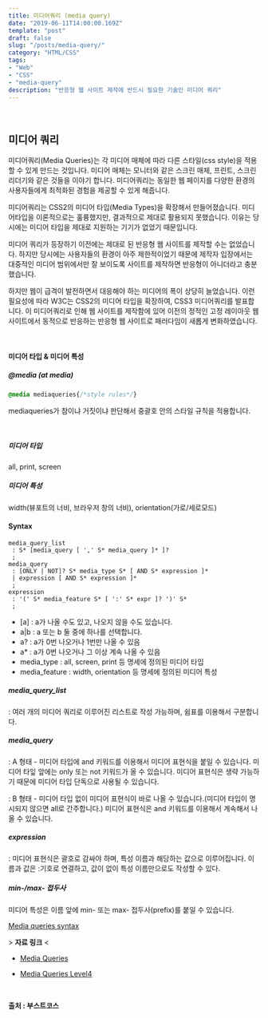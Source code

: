 ```yaml
---
title: 미디어쿼리 (media query)
date: "2019-06-11T14:00:00.169Z"
template: "post"
draft: false
slug: "/posts/media-query/"
category: "HTML/CSS"
tags:
- "Web"
- "CSS"
- "media-query"
description: "반응형 웹 사이트 제작에 반드시 필요한 기술인 미디어 쿼리"
---
```


<br>

## 미디어 쿼리

미디어쿼리(Media Queries)는 각 미디어 매체에 따라 다른 스타일(css style)을 적용할 수 있게 만드는 것입니다.
미디어 매체는 모니터와 같은 스크린 매체, 프린트, 스크린 리더기와 같은 것들을 이야기 합니다.
미디어쿼리는 동일한 웹 페이지를 다양한 환경의 사용자들에게 최적화된 경험을 제공할 수 있게 해줍니다.

미디어쿼리는 CSS2의 미디어 타입(Media Types)을 확장해서 만들어졌습니다.
미디어타입을 이론적으로는 훌륭했지만, 결과적으로 제대로 활용되지 못했습니다. 이유는 당시에는 미디어 타입을 제대로 지원하는 기기가 없었기 때문입니다.

미디어 쿼리가 등장하기 이전에는 제대로 된 반응형 웹 사이트를 제작할 수는 없었습니다. 하지만 당시에는 사용자들의 환경이 아주 제한적이었기 때문에 제작자 입장에서는 대중적인 미디어 범위에서만 잘 보이도록 사이트를 제작하면 반응형이 아니더라고 충분했습니다.

하지만 웹이 급격이 발전하면서 대응해야 하는 미디어의 폭이 상당히 늘었습니다. 이런 필요성에 따라 W3C는 CSS2의 미디어 타입을 확장하여, CSS3 미디어쿼리를 발표합니다. 이 미디어쿼리로 인해 웹 사이트를 제작함에 있어 이전의 정적인 고정 레이아웃 웹 사이트에서 동적으로 반응하는 반응형 웹 사이트로 패러다임이 새롭게 변화하였습니다.

<br>

#### 미디어 타입 & 미디어 특성

##### \@media (at media)

``` CSS
@media mediaqueries{/*style rules*/}
```

mediaqueries가 참이냐 거짓이냐 판단해서 중괄호 안의 스타일 규칙을 적용합니다.

<br>

##### 미디어 타입

all, print, screen

##### 미디어 특성

width(뷰포트의 너비, 브라우저 창의 너비), orientation(가로/세로모드)

#### Syntax

```
media_query_list
 : S* [media_query [ ',' S* media_query ]* ]?
 ;
media_query
 : [ONLY | NOT]? S* media_type S* [ AND S* expression ]*
 | expression [ AND S* expression ]*
 ;
expression
 : '(' S* media_feature S* [ ':' S* expr ]? ')' S*
 ;
```

- [a] : a가 나올 수도 있고, 나오지 않을 수도 있습니다.
- a|b : a 또는 b 둘 중에 하나를 선택합니다.
- a? : a가 0번 나오거나 1번만 나올 수 있음
- a* : a가 0번 나오거나 그 이상 계속 나올 수 있음
- media_type : all, screen, print 등 명세에 정의된 미디어 타입
- media_feature : width, orientation 등 명세에 정의된 미디어 특성

##### media_query_list

: 여러 개의 미디어 쿼리로 이루어진 리스트로 작성 가능하며, 쉼표를 이용해서 구분합니다.

##### media_query
: A 형태 - 미디어 타입에 and 키워드를 이용해서 미디어 표현식을 붙일 수 있습니다.
미디어 타잎 앞에는 only 또는 not 키워드가 올 수 있습니다.
미디어 표현식은 생략 가능하기 때문에 미디어 타입 단독으로 사용될 수 있습니다.

: B 형태 - 미디어 타입 없이 미디어 표현식이 바로 나올 수 있습니다.(미디어 타입이 명시되지 않으면 all로 간주합니다.)
미디어 표현식은 and 키워드를 이용해서 계속해서 나올 수 있습니다.

##### expression

: 미디어 표현식은 괄호로 감싸야 하며, 특성 이름과 해당하는 값으로 이루어집니다. 이름과 값은 :기호로 연결하고, 값이 없이 특성 이름만으로도 작성할 수 있다.

##### min-/max- 접두사

미디어 특성은 이름 앞에 min- 또는 max- 접두사(prefix)를 붙일 수 있습니다.

[Media queries syntax](https://www.w3.org/TR/css3-mediaqueries/#syntax)

\> **자료 링크** <

- [Media Queries](https://www.w3.org/TR/css3-mediaqueries/#media1)

- [Media Queries Level4](https://www.w3.org/TR/mediaqueries-4/#media-types)

<br>

**출처 : 부스트코스**
